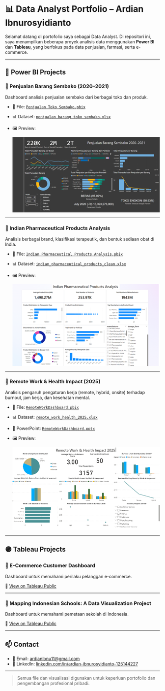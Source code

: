 # 📊 Data Analyst Portfolio – Ardian Ibnurosyidianto

Selamat datang di portofolio saya sebagai Data Analyst. Di repositori ini, saya menampilkan beberapa proyek analisis data menggunakan **Power BI** dan **Tableau**, yang berfokus pada data penjualan, farmasi, serta e-commerce.

---

## 🔵 Power BI Projects

### 📌 Penjualan Barang Sembako (2020–2021)
Dashboard analisis penjualan sembako dari berbagai toko dan produk.

- 📂 File: [`Penjualan Toko Sembako.pbix`](PowerBI/Penjualan%20Toko%20Sembako.pbix)
- 📊 Dataset: [`penjualan barang toko sembako.xlsx`](PowerBI/penjualan%20barang%20toko%20sembako.xlsx)
- 🖼️ Preview:
  
  ![Preview](PowerBI/Penjualan%20Toko%20Sembako.png)

---

### 📌 Indian Pharmaceutical Products Analysis
Analisis berbagai brand, klasifikasi terapeutik, dan bentuk sediaan obat di India.

- 📂 File: [`Indian Pharmaceutical Products Analysis.pbix`](PowerBI/Indian%20Pharmaceutical%20Products%20Analysis.pbix)
- 📊 Dataset: [`indian_pharmaceutical_products_clean.xlsx`](PowerBI/indian_pharmaceutical_products_clean.xlsx)
- 🖼️ Preview:
  
  ![Preview](PowerBI/Indian%20Pharmaceutical%20Products%20Analysis.png)

---

### 📌 Remote Work & Health Impact (2025)

Analisis pengaruh pengaturan kerja (remote, hybrid, onsite) terhadap burnout, jam kerja, dan kesehatan mental.

- 📂 File: [`RemoteWorkDashboard.pbix`]([PowerBI/Remote%20Work%20%26%20Health%20Impact%202025.pbix])
- 📊 Dataset: [`remote_work_health_2025.xlsx`](PowerBI/post_pandemic_remote_work_health_impact_2025.xlsx)
- 📄 PowerPoint: [`RemoteWorkDashboard.pptx`](PowerBI/Remote%20Work%20%26%20Health%20Impact%202025.pptx)
- 🖼️ Preview:

  ![Dashboard Preview](PowerBI/Remote%20Work%20%26%20Health%20Impact%202025.png)

---

## 🟣 Tableau Projects

### 📌 E-Commerce Customer Dashboard
Dashboard untuk memahami perilaku pelanggan e-commerce.

🔗 [View on Tableau Public](https://public.tableau.com/views/UnveilingCustomerInsightsE-CommerceDashboard/Story1)

---

### 📌 Mapping Indonesian Schools: A Data Visualization Project
Dashboard untuk memahami pemetaan sekolah di Indonesia.

🔗 [View on Tableau Public](https://public.tableau.com/views/MappingIndonesianSchoolsADataVisualizationProject/Story1)

---

## 📫 Contact

- 📧 Email: ardianibnu11@gmail.com  
- 🔗 LinkedIn: [linkedin.com/in/ardian-ibnurosyidianto-125144227](https://www.linkedin.com/in/ardian-ibnurosyidianto-125144227/)

---

> Semua file dan visualisasi digunakan untuk keperluan portofolio dan pengembangan profesional pribadi.

